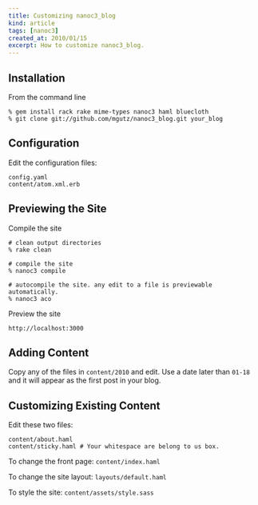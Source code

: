 ```yaml
---
title: Customizing nanoc3_blog 
kind: article
tags: [nanoc3]
created_at: 2010/01/15
excerpt: How to customize nanoc3_blog.
---
```


## Installation

From the command line

    % gem install rack rake mime-types nanoc3 haml bluecloth
    % git clone git://github.com/mgutz/nanoc3_blog.git your_blog

## Configuration

Edit
the
configuration
files:

    config.yaml
    content/atom.xml.erb

## Previewing the Site

Compile the site

    # clean output directories
    % rake clean 

    # compile the site
    % nanoc3 compile

    # autocompile the site. any edit to a file is previewable automatically.
    % nanoc3 aco

Preview the site

    http://localhost:3000

## Adding Content

Copy any of the files in `content/2010` and edit.  Use a date later than `01-18` and it will appear as the first post in your blog.

## Customizing Existing Content

Edit these two files:

    content/about.haml
    content/sticky.haml # Your whitespace are belong to us box.

To change the front page: `content/index.haml`

To change the site layout: `layouts/default.haml`

To style the site:  `content/assets/style.sass`
